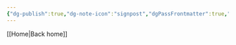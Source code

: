 ```yaml
---
{"dg-publish":true,"dg-note-icon":"signpost","dgPassFrontmatter":true,"noteIcon":"signpost","permalink":"/10-tags/soldados/","created":"2025-11-01T13:18:52.283+00:00","updated":"2025-11-01T13:18:58.100+00:00"}
---
```


[[Home\|Back home]]